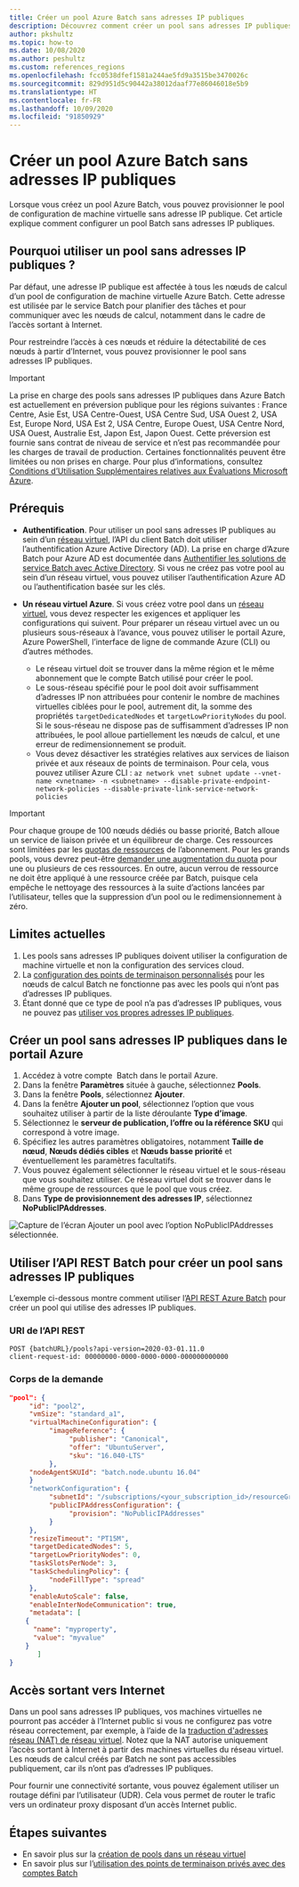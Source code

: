 ```yaml
---
title: Créer un pool Azure Batch sans adresses IP publiques
description: Découvrez comment créer un pool sans adresses IP publiques
author: pkshultz
ms.topic: how-to
ms.date: 10/08/2020
ms.author: peshultz
ms.custom: references_regions
ms.openlocfilehash: fcc0538dfef1581a244ae5fd9a3515be3470026c
ms.sourcegitcommit: 829d951d5c90442a38012daaf77e86046018e5b9
ms.translationtype: HT
ms.contentlocale: fr-FR
ms.lasthandoff: 10/09/2020
ms.locfileid: "91850929"
---
```

# <a name="create-an-azure-batch-pool-without-public-ip-addresses"></a>Créer un pool Azure Batch sans adresses IP publiques

Lorsque vous créez un pool Azure Batch, vous pouvez provisionner le pool de configuration de machine virtuelle sans adresse IP publique. Cet article explique comment configurer un pool Batch sans adresses IP publiques.

## <a name="why-use-a-pool-without-public-ip-addresses"></a>Pourquoi utiliser un pool sans adresses IP publiques ?

Par défaut, une adresse IP publique est affectée à tous les nœuds de calcul d’un pool de configuration de machine virtuelle Azure Batch. Cette adresse est utilisée par le service Batch pour planifier des tâches et pour communiquer avec les nœuds de calcul, notamment dans le cadre de l’accès sortant à Internet.

Pour restreindre l’accès à ces nœuds et réduire la détectabilité de ces nœuds à partir d’Internet, vous pouvez provisionner le pool sans adresses IP publiques.

> [!IMPORTANT]
> La prise en charge des pools sans adresses IP publiques dans Azure Batch est actuellement en préversion publique pour les régions suivantes : France Centre, Asie Est, USA Centre-Ouest, USA Centre Sud, USA Ouest 2, USA Est, Europe Nord, USA Est 2, USA Centre, Europe Ouest, USA Centre Nord, USA Ouest, Australie Est, Japon Est, Japon Ouest.
> Cette préversion est fournie sans contrat de niveau de service et n’est pas recommandée pour les charges de travail de production. Certaines fonctionnalités peuvent être limitées ou non prises en charge. Pour plus d’informations, consultez [Conditions d’Utilisation Supplémentaires relatives aux Évaluations Microsoft Azure](https://azure.microsoft.com/support/legal/preview-supplemental-terms/).

## <a name="prerequisites"></a>Prérequis

- **Authentification**. Pour utiliser un pool sans adresses IP publiques au sein d’un [réseau virtuel](./batch-virtual-network.md), l’API du client Batch doit utiliser l’authentification Azure Active Directory (AD). La prise en charge d’Azure Batch pour Azure AD est documentée dans [Authentifier les solutions de service Batch avec Active Directory](batch-aad-auth.md). Si vous ne créez pas votre pool au sein d’un réseau virtuel, vous pouvez utiliser l’authentification Azure AD ou l’authentification basée sur les clés.

- **Un réseau virtuel Azure**. Si vous créez votre pool dans un [réseau virtuel](batch-virtual-network.md), vous devez respecter les exigences et appliquer les configurations qui suivent. Pour préparer un réseau virtuel avec un ou plusieurs sous-réseaux à l’avance, vous pouvez utiliser le portail Azure, Azure PowerShell, l’interface de ligne de commande Azure (CLI) ou d’autres méthodes.
  - Le réseau virtuel doit se trouver dans la même région et le même abonnement que le compte Batch utilisé pour créer le pool.
  - Le sous-réseau spécifié pour le pool doit avoir suffisamment d’adresses IP non attribuées pour contenir le nombre de machines virtuelles ciblées pour le pool, autrement dit, la somme des propriétés `targetDedicatedNodes` et `targetLowPriorityNodes` du pool. Si le sous-réseau ne dispose pas de suffisamment d’adresses IP non attribuées, le pool alloue partiellement les nœuds de calcul, et une erreur de redimensionnement se produit.
  - Vous devez désactiver les stratégies relatives aux services de liaison privée et aux réseaux de points de terminaison. Pour cela, vous pouvez utiliser Azure CLI : ```az network vnet subnet update --vnet-name <vnetname> -n <subnetname> --disable-private-endpoint-network-policies --disable-private-link-service-network-policies```

> [!IMPORTANT]
> Pour chaque groupe de 100 nœuds dédiés ou basse priorité, Batch alloue un service de liaison privée et un équilibreur de charge. Ces ressources sont limitées par les [quotas de ressources](../azure-resource-manager/management/azure-subscription-service-limits.md) de l’abonnement. Pour les grands pools, vous devrez peut-être [demander une augmentation du quota](batch-quota-limit.md#increase-a-quota) pour une ou plusieurs de ces ressources. En outre, aucun verrou de ressource ne doit être appliqué à une ressource créée par Batch, puisque cela empêche le nettoyage des ressources à la suite d’actions lancées par l’utilisateur, telles que la suppression d’un pool ou le redimensionnement à zéro.

## <a name="current-limitations"></a>Limites actuelles

1. Les pools sans adresses IP publiques doivent utiliser la configuration de machine virtuelle et non la configuration des services cloud.
1. La [configuration des points de terminaison personnalisés](pool-endpoint-configuration.md) pour les nœuds de calcul Batch ne fonctionne pas avec les pools qui n’ont pas d’adresses IP publiques.
1. Étant donné que ce type de pool n’a pas d’adresses IP publiques, vous ne pouvez pas [utiliser vos propres adresses IP publiques](create-pool-public-ip.md).

## <a name="create-a-pool-without-public-ip-addresses-in-the-azure-portal"></a>Créer un pool sans adresses IP publiques dans le portail Azure

1. Accédez à votre compte  Batch dans le portail Azure.
1. Dans la fenêtre **Paramètres** située à gauche, sélectionnez **Pools**.
1. Dans la fenêtre **Pools**, sélectionnez **Ajouter**.
1. Dans la fenêtre **Ajouter un pool**, sélectionnez l’option que vous souhaitez utiliser à partir de la liste déroulante **Type d’image**.
1. Sélectionnez le **serveur de publication, l’offre ou la référence SKU** qui correspond à votre image.
1. Spécifiez les autres paramètres obligatoires, notamment **Taille de nœud**, **Nœuds dédiés cibles** et **Nœuds basse priorité** et éventuellement les paramètres facultatifs.
1. Vous pouvez également sélectionner le réseau virtuel et le sous-réseau que vous souhaitez utiliser. Ce réseau virtuel doit se trouver dans le même groupe de ressources que le pool que vous créez.
1. Dans **Type de provisionnement des adresses IP**, sélectionnez **NoPublicIPAddresses**.

![Capture de l’écran Ajouter un pool avec l’option NoPublicIPAddresses sélectionnée.](./media/batch-pool-no-public-ip-address/create-pool-without-public-ip-address.png)

## <a name="use-the-batch-rest-api-to-create-a-pool-without-public-ip-addresses"></a>Utiliser l’API REST Batch pour créer un pool sans adresses IP publiques

L’exemple ci-dessous montre comment utiliser l’[API REST Azure Batch](/rest/api/batchservice/pool/add) pour créer un pool qui utilise des adresses IP publiques.

### <a name="rest-api-uri"></a>URI de l’API REST

```http
POST {batchURL}/pools?api-version=2020-03-01.11.0
client-request-id: 00000000-0000-0000-0000-000000000000
```

### <a name="request-body"></a>Corps de la demande

```json
"pool": {
     "id": "pool2",
     "vmSize": "standard_a1",
     "virtualMachineConfiguration": {
          "imageReference": {
               "publisher": "Canonical",
               "offer": "UbuntuServer",
               "sku": "16.040-LTS"
          },
     "nodeAgentSKUId": "batch.node.ubuntu 16.04"
     }
     "networkConfiguration": {
          "subnetId": "/subscriptions/<your_subscription_id>/resourceGroups/<your_resource_group>/providers/Microsoft.Network/virtualNetworks/<your_vnet_name>/subnets/<your_subnet_name>",
          "publicIPAddressConfiguration": {
               "provision": "NoPublicIPAddresses"
          }
     },
     "resizeTimeout": "PT15M",
     "targetDedicatedNodes": 5,
     "targetLowPriorityNodes": 0,
     "taskSlotsPerNode": 3,
     "taskSchedulingPolicy": {
          "nodeFillType": "spread"
     },
     "enableAutoScale": false,
     "enableInterNodeCommunication": true,
     "metadata": [
    {
      "name": "myproperty",
      "value": "myvalue"
    }
       ]
}
```

## <a name="outbound-access-to-the-internet"></a>Accès sortant vers Internet

Dans un pool sans adresses IP publiques, vos machines virtuelles ne pourront pas accéder à l’Internet public si vous ne configurez pas votre réseau correctement, par exemple, à l’aide de la [traduction d'adresses réseau (NAT) de réseau virtuel](../virtual-network/nat-overview.md). Notez que la NAT autorise uniquement l’accès sortant à Internet à partir des machines virtuelles du réseau virtuel. Les nœuds de calcul créés par Batch ne sont pas accessibles publiquement, car ils n’ont pas d’adresses IP publiques.

Pour fournir une connectivité sortante, vous pouvez également utiliser un routage défini par l’utilisateur (UDR). Cela vous permet de router le trafic vers un ordinateur proxy disposant d’un accès Internet public.

## <a name="next-steps"></a>Étapes suivantes

- En savoir plus sur la [création de pools dans un réseau virtuel](batch-virtual-network.md)
- En savoir plus sur l’[utilisation des points de terminaison privés avec des comptes Batch](private-connectivity.md)
